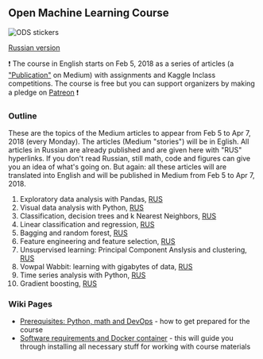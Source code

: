 ## Open Machine Learning Course

![ODS stickers](https://github.com/Yorko/mlcourse_open/blob/master/img/ods_stickers.jpg)

[Russian version](https://github.com/Yorko/mlcourse_open/wiki/About-the-course-(in-Russian))

:exclamation: The course in English starts on Feb 5, 2018 as a series of articles (a ["Publication"](https://medium.com/open-machine-learning-course) on Medium) with assignments and Kaggle Inclass competitions. The course is free but you can support organizers by making a pledge on [Patreon](https://www.patreon.com/ods_mlcourse) :exclamation:

### Outline
These are the topics of the Medium articles to appear from Feb 5 to Apr 7, 2018 (every Monday). The articles (Medium "stories") will be in Eglish. All articles in Russian are already published and are given here with "RUS" hyperlinks. If you don't read Russian, still math, code and figures can give you an idea of what's going on. But again: all these articles will are translated into English and will be published in Medium from Feb 5 to Apr 7, 2018.
1. Exploratory data analysis with Pandas, [RUS](https://habrahabr.ru/company/ods/blog/322626/)
2. Visual data analysis with Python, [RUS](https://habrahabr.ru/company/ods/blog/323210/)
3. Classification, decision trees and k Nearest Neighbors, [RUS](https://habrahabr.ru/company/ods/blog/322534/)
4. Linear classification and regression, [RUS](https://habrahabr.ru/company/ods/blog/323890/)
5. Bagging and random forest, [RUS](https://habrahabr.ru/company/ods/blog/324402/)
6. Feature engineering and feature selection, [RUS](https://habrahabr.ru/company/ods/blog/325422/)
7. Unsupervised learning: Principal Component Anslysis and clustering, [RUS](https://habrahabr.ru/company/ods/blog/325654/)
8. Vowpal Wabbit: learning with gigabytes of data, [RUS](https://habrahabr.ru/company/ods/blog/326418/)
9. Time series analysis with Python, [RUS](https://habrahabr.ru/company/ods/blog/327242/)
10. Gradient boosting, [RUS](https://habrahabr.ru/company/ods/blog/327250/) 

### Wiki Pages
- [Prerequisites: Python, math and DevOps](https://github.com/Yorko/mlcourse_open/wiki/Prerequisites:-Python,-math-and-DevOps) - how to get prepared for the course
- [Software requirements and Docker container](https://github.com/Yorko/mlcourse_open/wiki/Software-requirements-and-Docker-container) - this will guide you through installing all necessary stuff for working with course materials 
